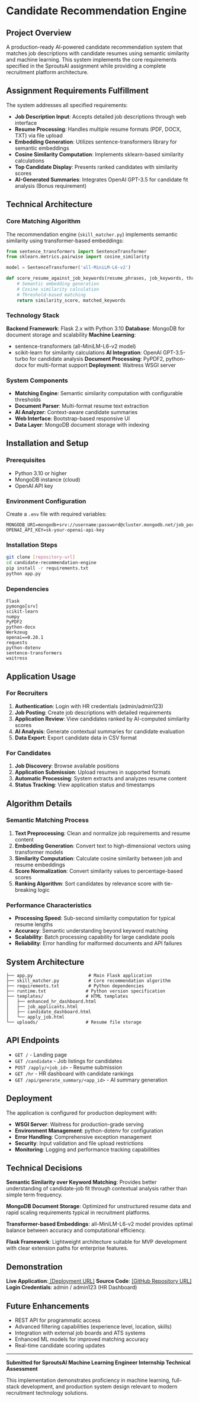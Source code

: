 # Candidate Recommendation Engine

## Project Overview

A production-ready AI-powered candidate recommendation system that matches job descriptions with candidate resumes using semantic similarity and machine learning. This system implements the core requirements specified in the SproutsAI assignment while providing a complete recruitment platform architecture.

## Assignment Requirements Fulfillment

The system addresses all specified requirements:

- **Job Description Input**: Accepts detailed job descriptions through web interface
- **Resume Processing**: Handles multiple resume formats (PDF, DOCX, TXT) via file upload
- **Embedding Generation**: Utilizes sentence-transformers library for semantic embeddings
- **Cosine Similarity Computation**: Implements sklearn-based similarity calculations
- **Top Candidate Display**: Presents ranked candidates with similarity scores
- **AI-Generated Summaries**: Integrates OpenAI GPT-3.5 for candidate fit analysis (Bonus requirement)

## Technical Architecture

### Core Matching Algorithm

The recommendation engine (`skill_matcher.py`) implements semantic similarity using transformer-based embeddings:

```python
from sentence_transformers import SentenceTransformer
from sklearn.metrics.pairwise import cosine_similarity

model = SentenceTransformer('all-MiniLM-L6-v2')

def score_resume_against_job_keywords(resume_phrases, job_keywords, threshold=0.6):
    # Semantic embedding generation
    # Cosine similarity calculation
    # Threshold-based matching
    return similarity_score, matched_keywords
```

### Technology Stack

**Backend Framework**: Flask 2.x with Python 3.10
**Database**: MongoDB for document storage and scalability
**Machine Learning**: 
- sentence-transformers (all-MiniLM-L6-v2 model)
- scikit-learn for similarity calculations
**AI Integration**: OpenAI GPT-3.5-turbo for candidate analysis
**Document Processing**: PyPDF2, python-docx for multi-format support
**Deployment**: Waitress WSGI server

### System Components

- **Matching Engine**: Semantic similarity computation with configurable thresholds
- **Document Parser**: Multi-format resume text extraction
- **AI Analyzer**: Context-aware candidate summaries
- **Web Interface**: Bootstrap-based responsive UI
- **Data Layer**: MongoDB document storage with indexing

## Installation and Setup

### Prerequisites

- Python 3.10 or higher
- MongoDB instance (cloud)
- OpenAI API key

### Environment Configuration

Create a `.env` file with required variables:

```
MONGODB_URI=mongodb+srv://username:password@cluster.mongodb.net/job_portal
OPENAI_API_KEY=sk-your-openai-api-key
```

### Installation Steps

```bash
git clone [repository-url]
cd candidate-recommendation-engine
pip install -r requirements.txt
python app.py
```

### Dependencies

```
Flask
pymongo[srv]
scikit-learn
numpy
PyPDF2
python-docx
Werkzeug
openai==0.28.1
requests
python-dotenv
sentence-transformers
waitress
```

## Application Usage

### For Recruiters

1. **Authentication**: Login with HR credentials (admin/admin123)
2. **Job Posting**: Create job descriptions with detailed requirements
3. **Application Review**: View candidates ranked by AI-computed similarity scores
4. **AI Analysis**: Generate contextual summaries for candidate evaluation
5. **Data Export**: Export candidate data in CSV format

### For Candidates

1. **Job Discovery**: Browse available positions
2. **Application Submission**: Upload resumes in supported formats
3. **Automatic Processing**: System extracts and analyzes resume content
4. **Status Tracking**: View application status and timestamps

## Algorithm Details

### Semantic Matching Process

1. **Text Preprocessing**: Clean and normalize job requirements and resume content
2. **Embedding Generation**: Convert text to high-dimensional vectors using transformer models
3. **Similarity Computation**: Calculate cosine similarity between job and resume embeddings
4. **Score Normalization**: Convert similarity values to percentage-based scores
5. **Ranking Algorithm**: Sort candidates by relevance score with tie-breaking logic

### Performance Characteristics

- **Processing Speed**: Sub-second similarity computation for typical resume lengths
- **Accuracy**: Semantic understanding beyond keyword matching
- **Scalability**: Batch processing capability for large candidate pools
- **Reliability**: Error handling for malformed documents and API failures

## System Architecture

```
├── app.py                     # Main Flask application
├── skill_matcher.py           # Core recommendation algorithm
├── requirements.txt           # Python dependencies
├── runtime.txt               # Python version specification
├── templates/                # HTML templates
│   ├── enhanced_hr_dashboard.html
│   ├── job_applicants.html
│   ├── candidate_dashboard.html
│   └── apply_job.html
└── uploads/                  # Resume file storage
```

## API Endpoints

- `GET /` - Landing page
- `GET /candidate` - Job listings for candidates
- `POST /apply/<job_id>` - Resume submission
- `GET /hr` - HR dashboard with candidate rankings
- `GET /api/generate_summary/<app_id>` - AI summary generation

## Deployment

The application is configured for production deployment with:

- **WSGI Server**: Waitress for production-grade serving
- **Environment Management**: python-dotenv for configuration
- **Error Handling**: Comprehensive exception management
- **Security**: Input validation and file upload restrictions
- **Monitoring**: Logging and performance tracking capabilities

## Technical Decisions

**Semantic Similarity over Keyword Matching**: Provides better understanding of candidate-job fit through contextual analysis rather than simple term frequency.

**MongoDB Document Storage**: Optimized for unstructured resume data and rapid scaling requirements typical in recruitment platforms.

**Transformer-based Embeddings**: all-MiniLM-L6-v2 model provides optimal balance between accuracy and computational efficiency.

**Flask Framework**: Lightweight architecture suitable for MVP development with clear extension paths for enterprise features.

## Demonstration

**Live Application**:[ [Deployment URL]](https://net-greer-csun-ec044ece.koyeb.app/)
**Source Code**: [[GitHub Repository URL]](https://github.com/Viranshu-30/JOB_PORTAL)
**Login Credentials**: admin / admin123 (HR Dashboard)

## Future Enhancements

- REST API for programmatic access
- Advanced filtering capabilities (experience level, location, skills)
- Integration with external job boards and ATS systems
- Enhanced ML models for improved matching accuracy
- Real-time candidate scoring updates

---

**Submitted for SproutsAI Machine Learning Engineer Internship Technical Assessment**

This implementation demonstrates proficiency in machine learning, full-stack development, and production system design relevant to modern recruitment technology solutions.
